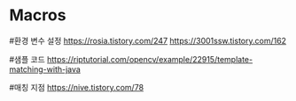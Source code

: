 # Macros


#환경 변수 설정
https://rosia.tistory.com/247
https://3001ssw.tistory.com/162

#샘플 코드
https://riptutorial.com/opencv/example/22915/template-matching-with-java


#매칭 지점
https://nive.tistory.com/78
